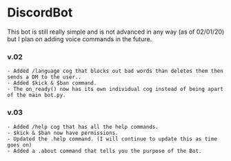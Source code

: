 # DiscordBot

This bot is still really simple and is not advanced in any way (as of 02/01/20) but I plan on adding voice commands in the future.

### v.02

```
- Added /language cog that blocks out bad words than deletes them then sends a DM to the user..
- Added $kick & $ban command.
- The on_ready() now has its own individual cog instead of being apart of the main bot.py.
```

### v.03
```
- Added /help cog that has all the help commands.
- $kick & $ban now have permissions.
- Updated the .help command. (I will continue to update this as time goes on)
- Added a .about command that tells you the purpose of the Bot.
```
